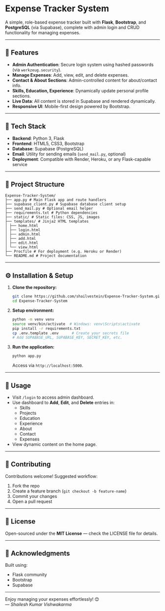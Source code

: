 # Expense Tracker System

A simple, role-based expense tracker built with **Flask**, **Bootstrap**, and **PostgreSQL** (via Supabase), complete with admin login and CRUD functionality for managing expenses.

---

## 🚀 Features

- **Admin Authentication**: Secure login system using hashed passwords (via `werkzeug.security`).
- **Manage Expenses**: Add, view, edit, and delete expenses.
- **Contact & About Sections**: Admin-controlled content for about/contact info.
- **Skills, Education, Experience**: Dynamically update personal profile sections.
- **Live Data**: All content is stored in Supabase and rendered dynamically.
- **Responsive UI**: Mobile-first design powered by Bootstrap.

---

## 🧰 Tech Stack

- **Backend**: Python 3, Flask  
- **Frontend**: HTML5, CSS3, Bootstrap  
- **Database**: Supabase (PostgreSQL)  
- **Email**: Utility for sending emails (`send_mail.py`, optional)  
- **Deployment**: Compatible with Render, Heroku, or any Flask-capable service

---

## 📁 Project Structure

```
Expense-Tracker-System/
├── app.py # Main Flask app and route handlers
├── supabase_client.py # Supabase database client setup
├── send_mail.py # Optional email helper
├── requirements.txt # Python dependencies
├── static/ # Static files: CSS, JS, images
├── templates/ # Jinja2 HTML templates
│ ├── home.html
│ ├── login.html
│ ├── admin.html
│ ├── add.html
│ ├── edit.html
│ └── view.html
├── Procfile # For deployment (e.g. Heroku or Render)
└── README.md # Project documentation
```

---

## ⚙️ Installation & Setup

1. **Clone the repository:**
    ```bash
    git clone https://github.com/shailvestein/Expense-Tracker-System.git
    cd Expense-Tracker-System
    ```

2. **Setup environment:**
    ```bash
    python -m venv venv
    source venv/bin/activate  # Windows: venv\Scripts\activate
    pip install -r requirements.txt
    cp .env.template .env      # Create your secrets file
    # Add SUPABASE_URL, SUPABASE_KEY, SECRET_KEY, etc.
    ```

3. **Run the application:**
    ```bash
    python app.py
    ```
    Access via `http://localhost:5000`.

---

## 📝 Usage

- Visit `/login` to access admin dashboard.
- Use dashboard to **Add**, **Edit**, and **Delete** entries in:
  - Skills
  - Projects
  - Education
  - Experience
  - About
  - Contact
  - Expenses
- View dynamic content on the home page.

---

## 💬 Contributing

Contributions welcome! Suggested workflow:
1. Fork the repo  
2. Create a feature branch (`git checkout -b feature-name`)  
3. Commit your changes  
4. Open a pull request

---

## 📄 License

Open-sourced under the **MIT License** — check the LICENSE file for details.

---

## 🙏 Acknowledgments

Built using:
- Flask community  
- Bootstrap  
- Supabase  

---

Enjoy managing your expenses effortlessly! 😊  
— *Shailesh Kumar Vishwakarma*
